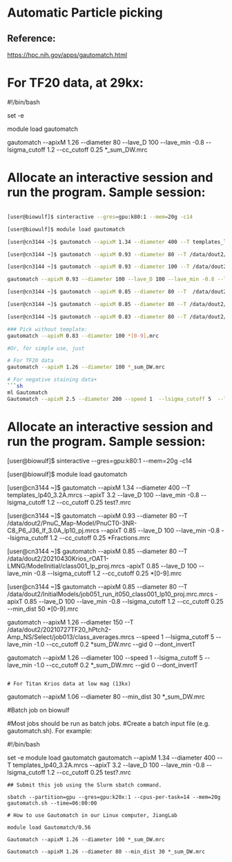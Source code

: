 # Automatic Particle picking
## Reference: 
https://hpc.nih.gov/apps/gautomatch.html

# For TF20 data, at 29kx:

#!/bin/bash

set -e

module load gautomatch

gautomatch --apixM 1.26 --diameter 80 --lave_D 100 --lave_min -0.8 --lsigma_cutoff 1.2  --cc_cutoff 0.25 *_sum_DW.mrc



# Allocate an interactive session and run the program. Sample session:

```sh

[user@biowulf]$ sinteractive --gres=gpu:k80:1 --mem=20g -c14

[user@biowulf]$ module load gautomatch

[user@cn3144 ~]$ gautomatch --apixM 1.34 --diameter 400 --T templates_lp40_3.2A.mrcs --apixT 3.2 --lave_D 100 --lave_min -0.8 --lsigma_cutoff 1.2  --cc_cutoff 0.25 test?.mrc

[user@cn3144 ~]$ gautomatch --apixM 0.93 --diameter 80 --T /data/dout2/PnuC_Map-Model/PnuCT0-3NR-C8_P6_J36_lf_3.0A_lp10_pj.mrcs --apixT 0.85 --lave_D 100 --lave_min -0.8 --lsigma_cutoff 1.2 --cc_cutoff 0.25 *Fractions.mrc

[user@cn3144 ~]$ gautomatch --apixM 0.93 --diameter 100 --T /data/dout2/InitialModels/rOAT1-pp20210421_lp10pix1_proj30.mrc.mrcs --apixT 1.0 --lave_D 100 --lave_min -0.8 --lsigma_cutoff 1.2 --cc_cutoff 0.25 *Fractions.mrc

gautomatch --apixM 0.93 --diameter 100 --lave_D 100 --lave_min -0.8 --lsigma_cutoff 1.2 --cc_cutoff 0.25 *EER.mrc

[user@cn3144 ~]$ gautomatch --apixM 0.85 --diameter 80 --T  /data/dout2/20210430Krios_rOAT1-LMNG/ModelInitial/class001_lp_proj.mrcs -apixT 0.85 --lave_D 100 --lave_min -0.8 --lsigma_cutoff 1.2 --cc_cutoff 0.25 *[0-9].mrc

[user@cn3144 ~]$ gautomatch --apixM 0.85 --diameter 80 --T /data/dout2/InitialModels/job051_run_it050_class001_lp10_proj.mrc.mrcs  -apixT 0.85 --lave_D 100 --lave_min -0.8 --lsigma_cutoff 1.2 --cc_cutoff 0.25 --min_dist 50  *[0-9].mrc

[user@cn3144 ~]$ gautomatch --apixM 0.83 --diameter 80 --T /data/dout2/InitialModels/rOAT1-pp20210421_lp10pix1_proj30.mrc.mrcs  -apixT 0.85 --lave_D 100 --lave_min -0.8 --lsigma_cutoff 1.2 --cc_cutoff 0.25 --min_dist 50  *[0-9].mrc

### Pick without template:  
gautomatch --apixM 0.83 --diameter 100 *[0-9].mrc

#Or, for simple use, just

# For TF20 data
gautomatch --apixM 1.26 --diameter 100 *_sum_DW.mrc 

# For negative staining data+
```sh
ml Gautomatch
Gautomatch --apixM 2.5 --diameter 200 --speed 1  --lsigma_cutoff 5  --lave_min -1.0  --cc_cutoff 0.2  *.mrc --gid 0  --dont_invertT

```

# Allocate an interactive session and run the program. Sample session:

[user@biowulf]$ sinteractive --gres=gpu:k80:1 --mem=20g -c14

[user@biowulf]$ module load gautomatch

[user@cn3144 ~]$ gautomatch --apixM 1.34 --diameter 400 --T templates_lp40_3.2A.mrcs --apixT 3.2 --lave_D 100 --lave_min -0.8 --lsigma_cutoff 1.2  --cc_cutoff 0.25 test?.mrc

[user@cn3144 ~]$ gautomatch --apixM 0.93 --diameter 80 --T /data/dout2/PnuC_Map-Model/PnuCT0-3NR-C8_P6_J36_lf_3.0A_lp10_pj.mrcs --apixT 0.85 --lave_D 100 --lave_min -0.8 --lsigma_cutoff 1.2 --cc_cutoff 0.25 *Fractions.mrc

[user@cn3144 ~]$ gautomatch --apixM 0.85 --diameter 80 --T  /data/dout2/20210430Krios_rOAT1-LMNG/ModelInitial/class001_lp_proj.mrcs -apixT 0.85 --lave_D 100 --lave_min -0.8 --lsigma_cutoff 1.2 --cc_cutoff 0.25 *[0-9].mrc

[user@cn3144 ~]$ gautomatch --apixM 0.85 --diameter 80 --T /data/dout2/InitialModels/job051_run_it050_class001_lp10_proj.mrc.mrcs  -apixT 0.85 --lave_D 100 --lave_min -0.8 --lsigma_cutoff 1.2 --cc_cutoff 0.25 --min_dist 50  *[0-9].mrc

gautomatch --apixM 1.26 --diameter 150 --T /data/dout2/20210727TF20_hPtch2-Amp_NS/Select/job013/class_averages.mrcs --speed 1  --lsigma_cutoff 5  --lave_min -1.0  --cc_cutoff 0.2  *sum_DW.mrc --gid 0  --dont_invertT

gautomatch --apixM 1.26 --diameter 100 --speed 1  --lsigma_cutoff 5  --lave_min -1.0  --cc_cutoff 0.2  *_sum_DW.mrc --gid 0  --dont_invertT

```

# For Titan Krios data at low mag (13kx)
```
gautomatch --apixM 1.06 --diameter 80 --min_dist 30 *_sum_DW.mrc

#Batch job on biowulf

#Most jobs should be run as batch jobs.
#Create a batch input file (e.g. gautomatch.sh). For example:

#!/bin/bash

set -e
module load gautomatch
gautomatch --apixM 1.34 --diameter 400 --T templates_lp40_3.2A.mrcs --apixT 3.2 --lave_D 100 --lave_min -0.8 --lsigma_cutoff 1.2  --cc_cutoff 0.25 test?.mrc
```
## Submit this job using the Slurm sbatch command.

sbatch --partition=gpu --gres=gpu:k20x:1 --cpus-per-task=14 --mem=20g gautomatch.sh --time=06:00:00

# How to use Gautomatch in our Linux computer, JiangLab

module load Gautomatch/0.56

Gautomatch --apixM 1.26 --diameter 100 *_sum_DW.mrc

Gautomatch --apixM 1.26 --diameter 80 --min_dist 30 *_sum_DW.mrc
